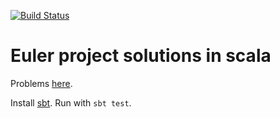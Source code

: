 [![Build Status](https://travis-ci.org/cjdurkin/euler-scala.svg?branch=master)](https://travis-ci.org/cjdurkin/euler-scala)

# Euler project solutions in scala

Problems [here](https://projecteuler.net/archives).

Install [sbt](http://www.scala-sbt.org/). Run with `sbt test`.
